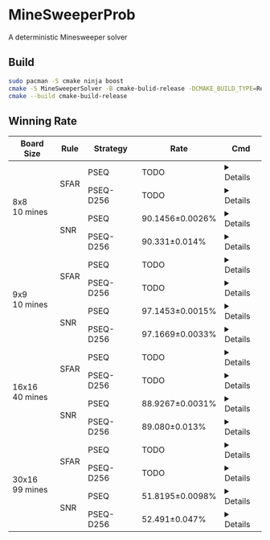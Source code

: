 
# MineSweeperProb
A deterministic Minesweeper solver

## Build

```bash
sudo pacman -S cmake ninja boost
cmake -S MineSweeperSolver -B cmake-bulid-release -DCMAKE_BUILD_TYPE=Release -DCMAKE_CXX_FLAGS='-mnative' -G Ninja
cmake --build cmake-build-release
```

## Winning Rate

<table>
    <thead>
        <tr>
            <th>Board Size</th>
            <th>Rule</th>
            <th>Strategy</th>
            <th>Rate</th>
            <th>Cmd</th>
        </tr>
    </thead>
    <tbody>
        <tr>
            <td rowspan=4>8x8<br>10 mines</td>
            <td rowspan=2>SFAR</td>
            <td>PSEQ</td>
            <td>TODO</td>
            <td><details><pre>./MineSweeperSolver FL@[1,1]-PSEQ-8-8-T10-SFAR 100000000</pre>
              Approx. takes ??? to run on an 8-core machine.</details></td>
        </tr>
        <tr>
            <td>PSEQ-D256</td>
            <td>TODO</td>
            <td><details><pre>./MineSweeperSolver FL@[1,1]-PSEQ-D256-8-8-T10-SFAR 100000000</pre>
              Approx. takes ??? to run on an 8-core machine.</details></td>
        </tr>
        <tr>
            <td rowspan=2>SNR</td>
            <td>PSEQ</td>
            <td>90.1456±0.0026%</td>
            <td><details><pre>./MineSweeperSolver FL@[3,3]-PSEQ-8-8-T10-SNR 100000000</pre>
              Approx. takes 10 minutes to run on an 8-core machine.</details></td>
        </tr>
        <tr>
            <td>PSEQ-D256</td>
            <td>90.331±0.014%</td>
            <td><details><pre>./MineSweeperSolver FL@[3,3]-PSEQ-D256-8-8-T10-SNR 100000000</pre>
              Approx. takes 182 hours to run on an 8-core machine.</details></td>
        </tr>
        <tr>
            <td rowspan=4>9x9<br>10 mines</td>
            <td rowspan=2>SFAR</td>
            <td>PSEQ</td>
            <td>TODO</td>
            <td><details><pre>./MineSweeperSolver FL@[1,1]-PSEQ-9-9-T10-SFAR 100000000</pre>
              Approx. takes ??? to run on an 8-core machine.</details></td>
        </tr>
        <tr>
            <td>PSEQ-D256</td>
            <td>TODO</td>
            <td><details><pre>./MineSweeperSolver FL@[1,1]-PSEQ-D256-9-9-T10-SFAR 100000000</pre>
              Approx. takes ??? to run on an 8-core machine.</details></td>
        </tr>
        <tr>
            <td rowspan=2>SNR</td>
            <td>PSEQ</td>
            <td>97.1453±0.0015%</td>
            <td><details><pre>./MineSweeperSolver FL@[3,3]-PSEQ-9-9-T10-SNR 100000000</pre>
              Approx. takes 8 minutes to run on an 8-core machine.</details></td>
        </tr>
        <tr>
            <td>PSEQ-D256</td>
            <td>97.1669±0.0033%</td>
            <td><details><pre>./MineSweeperSolver FL@[3,3]-PSEQ-D256-9-9-T10-SNR 100000000</pre>
              Approx. takes 19 hours to run on an 8-core machine.</details></td>
        </tr>
        <tr>
            <td rowspan=4>16x16<br>40 mines</td>
            <td rowspan=2>SFAR</td>
            <td>PSEQ</td>
            <td>TODO</td>
            <td><details><pre>./MineSweeperSolver FL@[1,1]-PSEQ-16-16-T40-SFAR 100000000</pre>
              Approx. takes ??? to run on an 8-core machine.</details></td>
        </tr>
        <tr>
            <td>PSEQ-D256</td>
            <td>TODO</td>
            <td><details><pre>./MineSweeperSolver FL@[1,1]-PSEQ-D256-16-16-T40-SFAR 100000000</pre>
              Approx. takes ??? to run on an 8-core machine.</details></td>
        </tr>
        <tr>
            <td rowspan=2>SNR</td>
            <td>PSEQ</td>
            <td>88.9267±0.0031%</td>
            <td><details><pre>./MineSweeperSolver FL@[3,3]-PSEQ-16-16-T40-SNR 100000000</pre>
              Approx. takes 40 minutes to run on an 8-core machine.</details></td>
        </tr>
        <tr>
            <td>PSEQ-D256</td>
            <td>89.080±0.013%</td>
            <td><details><pre>./MineSweeperSolver FL@[3,3]-PSEQ-D256-16-16-T40-SNR 100000000</pre>
              Approx. takes 92 hours to run on an 8-core machine.</details></td>
        </tr>
        <tr>
            <td rowspan=4>30x16<br>99 mines</td>
            <td rowspan=2>SFAR</td>
            <td>PSEQ</td>
            <td>TODO</td>
            <td><details><pre>./MineSweeperSolver FL@[1,1]-PSEQ-30-16-T99-SFAR 100000000</pre>
              Approx. takes ??? to run on an 8-core machine.</details></td>
        </tr>
        <tr>
            <td>PSEQ-D256</td>
            <td>TODO</td>
            <td><details><pre>./MineSweeperSolver FL@[1,1]-PSEQ-D256-30-16-T99-SFAR 100000000</pre>
              Approx. takes ??? to run on an 8-core machine.</details></td>
        </tr>
        <tr>
            <td rowspan=2>SNR</td>
            <td>PSEQ</td>
            <td>51.8195±0.0098%</td>
            <td><details><pre>./MineSweeperSolver FL@[3,3]-PSEQ-30-16-T99-SNR 100000000</pre>
              Approx. takes 7 hours to run on an 8-core machine.</details></td>
        </tr>
        <tr>
            <td>PSEQ-D256</td>
            <td>52.491±0.047%</td>
            <td><details><pre>./MineSweeperSolver FL@[3,3]-PSEQ-D256-30-16-T99-SNR 100000000</pre>
              Approx. takes 802 hours to run on an 8-core machine.</details></td>
        </tr>
    </tbody>
</table>

